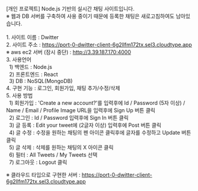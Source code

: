 [개인 프로젝트] Node.js 기반의 실시간 채팅 사이트입니다.
<br> ※ 웹과 DB 서버를 구축하여 사용 중이기 때문에 등록한 채팅은 새로고침하여도 남아있습니다.
<br>
<br>1. 사이트 이름 : Dwitter
<br>2. 사이트 주소 : https://port-0-dwitter-client-6g2llfm172tx.sel3.cloudtype.app
<br>※ aws ec2 서버 (잠시 중단) : http://3.39.187.170:4000
<br>3. 사용언어
<br>&nbsp;&nbsp;1) 백엔드 : Node.js
<br>&nbsp;&nbsp;2) 프론트엔드 : React 
<br>&nbsp;&nbsp;3) DB : NoSQL(MongoDB)
<br>4. 구현 기능 : 로그인, 회원가입, 채팅 추가/수정/삭제
<br>5. 사용 방법
<br>&nbsp;&nbsp;1) 회원가입 : 'Create a new account?'를 입력후에 Id / Password (5자 이상) / Name / Email / Profile Image URL을 입력후에 Sign Up 버튼 클릭
<br>&nbsp;&nbsp;2) 로그인 : Id / Password 입력후에 Sign In 버튼 클릭
<br>&nbsp;&nbsp;3) 글 등록 : Edit your tweet에 (2글자 이상) 입력후에 Post 버튼 클릭
<br>&nbsp;&nbsp;4) 글 수정 : 수정을 원하는 채팅의 펜 아이콘 클릭후에 글자를 수정하고 Update 버튼 클릭
<br>&nbsp;&nbsp;5) 글 삭제 : 삭제를 원하는 채팅의 X 아이콘 클릭
<br>&nbsp;&nbsp;6) 필터 : All Tweets / My Tweets 선택
<br>&nbsp;&nbsp;7) 로그아웃 : Logout 클릭


※ 클라우드 타입으로 구현한 서버 : https://port-0-dwitter-client-6g2llfm172tx.sel3.cloudtype.app
